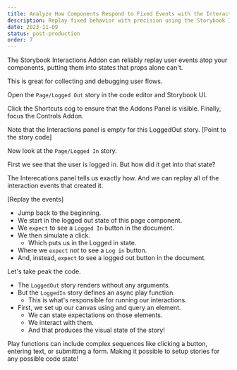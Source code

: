 ```yaml
---
title: Analyze How Components Respond to Fixed Events with the Interactions Addon
description: Replay fixed behavior with precision using the Storybook Interactions Addon. Discover how it provides a detailed playback of testing library events, allowing you to thoroughly understand and analyze how your components react to predetermined scenarios.
date: 2023-11-09
status: post-production
order: 7
---
```


The Storybook Interactions Addon can reliably replay user events atop your components, putting them into states that props alone can't.

This is great for collecting and debugging user flows.

Open the `Page/Logged Out` story in the code editor and Storybook UI.

Click the Shortcuts cog to ensure that the Addons Panel is visible.
Finally, focus the Controls Addon.

Note that the Interactions panel is empty for this LoggedOut story. [Point to the story code]

Now look at the `Page/Logged In` story.

First we see that the user is logged in.
But how did it get into that state?

The Interecations panel tells us exactly how.
And we can replay all of the interaction events that created it.

[Replay the events]

- Jump back to the beginning.
- We start in the logged out state of this page component.
- We `expect` to see a `Logged In` button in the document.
- We then simulate a click.
  - Which puts us in the Logged in state.
- Where we `expect` _not_ to see a `Log in` button.
- And, instead, `expect` to see a logged out button in the document.

Let's take peak the code.

- The `LoggedOut` story renders without any arguments.
- But the `LoggedIn` story defines an async play function.
  - This is what's responsible for running our interactions.
- First, we set up our canvas using and query an element.
  - We can state expectations on those elements.
  - We interact with them.
  - And that produces the visual state of the story!

Play functions can include complex sequences like clicking a button, entering text, or submitting a form. Making it possible to setup stories for any possible code state!
